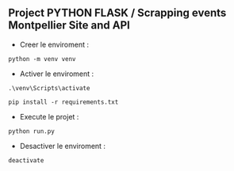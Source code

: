 ## Project PYTHON FLASK / Scrapping events Montpellier Site and API

- Creer le enviroment : 

```
python -m venv venv
```

- Activer le enviroment : 

```
.\venv\Scripts\activate
```

```
pip install -r requirements.txt
```

- Execute le projet :
```
python run.py
```

- Desactiver le enviroment : 

```
deactivate
```
